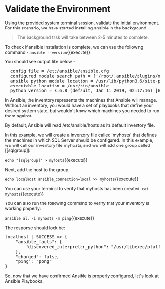 # Validate the Environment
Using the provided system terminal session, validate the initial environment. For this scenario, we have started installing ansible in the background.

> The background task will take between 2-5 minutes to complete. 

To check if ansible installation is complete, we can use the following command -
`ansible --version`{{execute}}

You should see output like below -

<pre class="file">
  config file = /etc/ansible/ansible.cfg
  configured module search path = ['/root/.ansible/plugins/modules', '/usr/share/ansible/plugins/modules']
  ansible python module location = /usr/lib/python3.6/site-packages/ansible
  executable location = /usr/bin/ansible
  python version = 3.6.8 (default, Jan 11 2019, 02:17:16) [GCC 8.2.1 20180905 (Red Hat 8.2.1-3)]
</pre>


In Ansible, the inventory represents the machines that Ansible will manage. Without an inventory, you would have a set of playbooks that define your desired system state, but wouldn’t know which machines you needed to run them against.

By default, Ansible will read /etc/ansible/hosts as its default inventory file. 

In this example, we will create a inventory file called 'myhosts' that defines the machines in which SQL Server should be configured. In this example, we will call our inventory file myhosts, and we will add one group called [[sqlgroup]]:

`echo "[sqlgroup]" > myhosts`{{execute}}

Next, add the host to the group.

`echo localhost ansible_connection=local >> myhosts`{{execute}}

You can use your terminal to verify that myhosts has been created: `cat myhosts`{{execute}}

You can also run the following command to verify that your inventory is working properly:

`ansible all -i myhosts -m ping`{{execute}}

The response should look be:

<pre class="file">
localhost | SUCCESS => {
    "ansible_facts": {
        "discovered_interpreter_python": "/usr/libexec/platform-python"
    },
    "changed": false,
    "ping": "pong"
}
</pre>

So, now that we have confirmed Ansible is properly configured, let's look at Ansible Playbooks.
